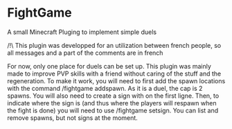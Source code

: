 # FightGame
A small Minecraft Pluging to implement simple duels

/!\ This plugin was developped for an utilization between french people, so all messages and a part of the comments are in french

For now, only one place for duels can be set up. This plugin was mainly made to improve PVP skills with a friend without caring of the stuff and the regeneration.
To make it work, you will need to first add the spawn locations with the command /fightgame addspawn. As it is a duel, the cap is 2 spawns. You will also need to create a sign with <join> on the first ligne. Then, to indicate where the sign is (and thus where the players will respawn when the fight is done) you will need to use /fightgame setsign.
You can list and remove spawns, but not signs at the moment.
